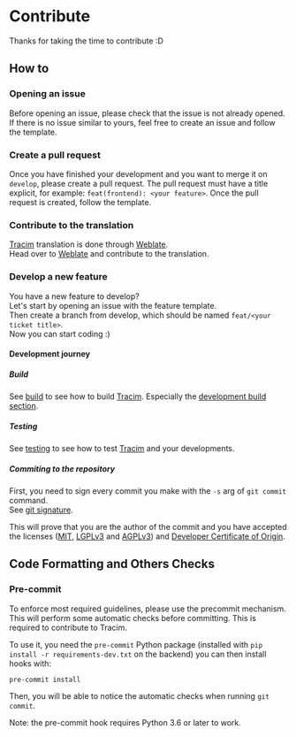 # Contribute

Thanks for taking the time to contribute :D

## How to

### Opening an issue

Before opening an issue, please check that the issue is not already opened.
If there is no issue similar to yours, feel free to create an issue and follow the template.

### Create a pull request

Once you have finished your development and you want to merge it on `develop`, please create a pull request. The pull request must have a title explicit, for example: `feat(frontend): <your feature>`. Once the pull request is created, follow the template.

### Contribute to the translation

[Tracim](https://www.algoo.fr/fr/tracim) translation is done through [Weblate](https://weblate.org/tracim/tracim/).<br>
Head over to [Weblate](https://weblate.org/tracim/tracim/) and contribute to the translation.

### Develop a new feature

You have a new feature to develop?<br>
Let's start by opening an issue with the feature template.<br>
Then create a branch from develop, which should be named `feat/<your ticket title>`.<br>
Now you can start coding :)

#### Development journey

##### Build

See [build](./doc/BUILD.md) to see how to build [Tracim](https://www.algoo.fr/fr/tracim). Especially the [development build section](./doc/BUILD.md#development-build).

##### Testing

See [testing](./doc/TESTING.md) to see how to test [Tracim](https://www.algoo.fr/fr/tracim) and your developments.

##### Commiting to the repository

First, you need to sign every commit you make with the `-s` arg of `git commit` command.<br>
See [git signature](https://git-scm.com/docs/git-commit#git-commit--s).

This will prove that you are the author of the commit and you have accepted the licenses ([MIT](https://opensource.org/licenses/MIT), [LGPLv3](https://www.gnu.org/licenses/lgpl-3.0.html) and [AGPLv3](https://www.gnu.org/licenses/agpl-3.0.html)) and [Developer Certificate of Origin](./doc/DCO).

<!-- To remove -->
## Code Formatting and Others Checks

### Pre-commit

To enforce most required guidelines, please use the precommit mechanism.
This will perform some automatic checks before committing.
This is required to contribute to Tracim.

To use it, you need the `pre-commit` Python package (installed with `pip install -r requirements-dev.txt` on the backend)
you can then install hooks with:

    pre-commit install

Then, you will be able to notice the automatic checks when running `git commit`.

Note: the pre-commit hook requires Python 3.6 or later to work.
